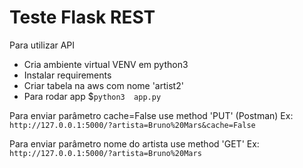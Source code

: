 # Teste Flask REST

Para utilizar API
-  Cria ambiente virtual VENV em python3
-  Instalar requirements
-  Criar tabela na aws com nome 'artist2' 
-  Para rodar app $`python3  app.py `

Para enviar parâmetro cache=False use method 'PUT' (Postman)
Ex: `http://127.0.0.1:5000/?artista=Bruno%20Mars&cache=False`

Para enviar parâmetro nome do artista use method 'GET'
Ex: `http://127.0.0.1:5000/?artista=Bruno%20Mars`
